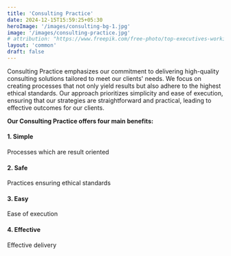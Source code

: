 ```yaml
---
title: 'Consulting Practice'
date: 2024-12-15T15:59:25+05:30
heroImage: '/images/consulting-bg-1.jpg'
image: '/images/consulting-practice.jpg'
# attribution: "https://www.freepik.com/free-photo/top-executives-working-out-business-strategy-period_5699116.htm#fromView=search&page=1&position=2&uuid=f5f54a34-eda2-4064-af9b-16405722173c - Image by pressfoto on Freepik"
layout: 'common'
draft: false
---
```

Consulting Practice emphasizes our commitment to delivering high-quality consulting solutions tailored to meet our clients' needs. We focus on creating processes that not only yield results but also adhere to the highest ethical standards. Our approach prioritizes simplicity and ease of execution, ensuring that our strategies are straightforward and practical, leading to effective outcomes for our clients.
<!--more-->

**Our Consulting Practice offers four main benefits:**

<!-- 1. Simple
2. Safe
3. Easy
4. Effective -->

<!--more-->

#### 1. Simple

Processes which are result oriented

#### 2. Safe

Practices ensuring ethical standards

#### 3. Easy

Ease of execution

#### 4. Effective

Effective delivery

<!-- hero bg -->
<!-- <a href="https://www.freepik.com/free-photo/business-team-global-business-planning-working-concept_3222590.htm#fromView=image_search&page=1&position=0&uuid=893d5e4d-2c82-4b32-a838-acf655c05093">Image by rawpixel.com on Freepik</a> -->